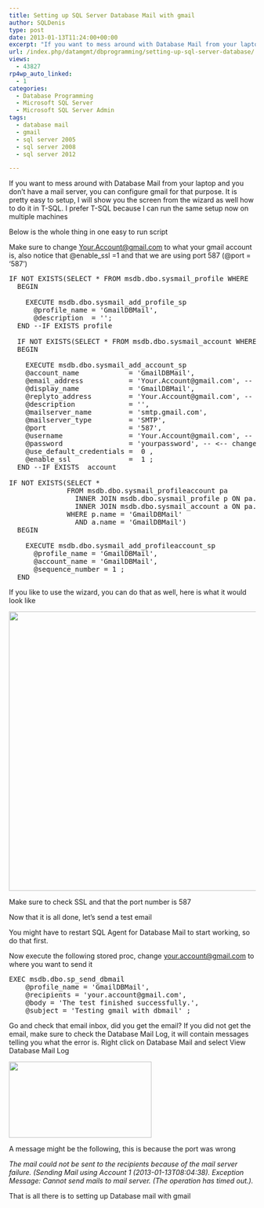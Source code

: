 ```yaml
---
title: Setting up SQL Server Database Mail with gmail
author: SQLDenis
type: post
date: 2013-01-13T11:24:00+00:00
excerpt: "If you want to mess around with Database Mail from your laptop and you don't have a mail server, you can configure gmail for that purpose. It is pretty easy to setup, I will show you the screen from the wizard as well how to do it in T-SQL. I prefer T-SQL because I can run the same setup now on multiple machines"
url: /index.php/datamgmt/dbprogramming/setting-up-sql-server-database/
views:
  - 43827
rp4wp_auto_linked:
  - 1
categories:
  - Database Programming
  - Microsoft SQL Server
  - Microsoft SQL Server Admin
tags:
  - database mail
  - gmail
  - sql server 2005
  - sql server 2008
  - sql server 2012

---
```

If you want to mess around with Database Mail from your laptop and you don&#8217;t have a mail server, you can configure gmail for that purpose. It is pretty easy to setup, I will show you the screen from the wizard as well how to do it in T-SQL. I prefer T-SQL because I can run the same setup now on multiple machines

Below is the whole thing in one easy to run script
  
Make sure to change Your.Account@gmail.com to what your gmail account is, also notice that @enable_ssl =1 and that we are using port 587 (@port = &#8216;587&#8217;)

<pre>IF NOT EXISTS(SELECT * FROM msdb.dbo.sysmail_profile WHERE  name = 'GmailDBMail') 
  BEGIN
    
    EXECUTE msdb.dbo.sysmail_add_profile_sp
      @profile_name = 'GmailDBMail',
      @description  = '';
  END --IF EXISTS profile
  
  IF NOT EXISTS(SELECT * FROM msdb.dbo.sysmail_account WHERE  name = 'GmailDBMail')
  BEGIN
    
    EXECUTE msdb.dbo.sysmail_add_account_sp
    @account_name            = 'GmailDBMail',
    @email_address           = 'Your.Account@gmail.com', -- <-- change this
    @display_name            = 'GmailDBMail',
    @replyto_address         = 'Your.Account@gmail.com', -- <-- change this
    @description             = '',
    @mailserver_name         = 'smtp.gmail.com',
    @mailserver_type         = 'SMTP',
    @port                    = '587',
    @username                = 'Your.Account@gmail.com', -- <-- change this
    @password                = 'yourpassword', -- <-- change this
    @use_default_credentials =  0 ,
    @enable_ssl              =  1 ;
  END --IF EXISTS  account
  
IF NOT EXISTS(SELECT *
              FROM msdb.dbo.sysmail_profileaccount pa
                INNER JOIN msdb.dbo.sysmail_profile p ON pa.profile_id = p.profile_id
                INNER JOIN msdb.dbo.sysmail_account a ON pa.account_id = a.account_id  
              WHERE p.name = 'GmailDBMail'
                AND a.name = 'GmailDBMail') 
  BEGIN
    
    EXECUTE msdb.dbo.sysmail_add_profileaccount_sp
      @profile_name = 'GmailDBMail',
      @account_name = 'GmailDBMail',
      @sequence_number = 1 ;
  END </pre>

If you like to use the wizard, you can do that as well, here is what it would look like 

<div class="image_block">
  <a href="/wp-content/uploads/blogs/DataMgmt/Denis/Oracle/gmailDBMail.PNG?mtime=1358082799"><img alt="" src="/wp-content/uploads/blogs/DataMgmt/Denis/Oracle/gmailDBMail.PNG?mtime=1358082799" width="678" height="569" /></a>
</div>

Make sure to check SSL and that the port number is 587

Now that it is all done, let&#8217;s send a test email

You might have to restart SQL Agent for Database Mail to start working, so do that first.

Now execute the following stored proc, change your.account@gmail.com to where you want to send it

<pre>EXEC msdb.dbo.sp_send_dbmail
    @profile_name = 'GmailDBMail',
    @recipients = 'your.account@gmail.com',
    @body = 'The test finished successfully.',
    @subject = 'Testing gmail with dbmail' ;</pre>

Go and check that email inbox, did you get the email? If you did not get the email, make sure to check the Database Mail Log, it will contain messages telling you what the error is. Right click on Database Mail and select View Database Mail Log

<div class="image_block">
  <a href="/wp-content/uploads/blogs/DataMgmt/Denis/Oracle/DBMailLog.PNG?mtime=1358083272"><img alt="" src="/wp-content/uploads/blogs/DataMgmt/Denis/Oracle/DBMailLog.PNG?mtime=1358083272" width="291" height="155" /></a>
</div>

A message might be the following, this is because the port was wrong
  
_The mail could not be sent to the recipients because of the mail server failure. (Sending Mail using Account 1 (2013-01-13T08:04:38). Exception Message: Cannot send mails to mail server. (The operation has timed out.)._

That is all there is to setting up Database mail with gmail